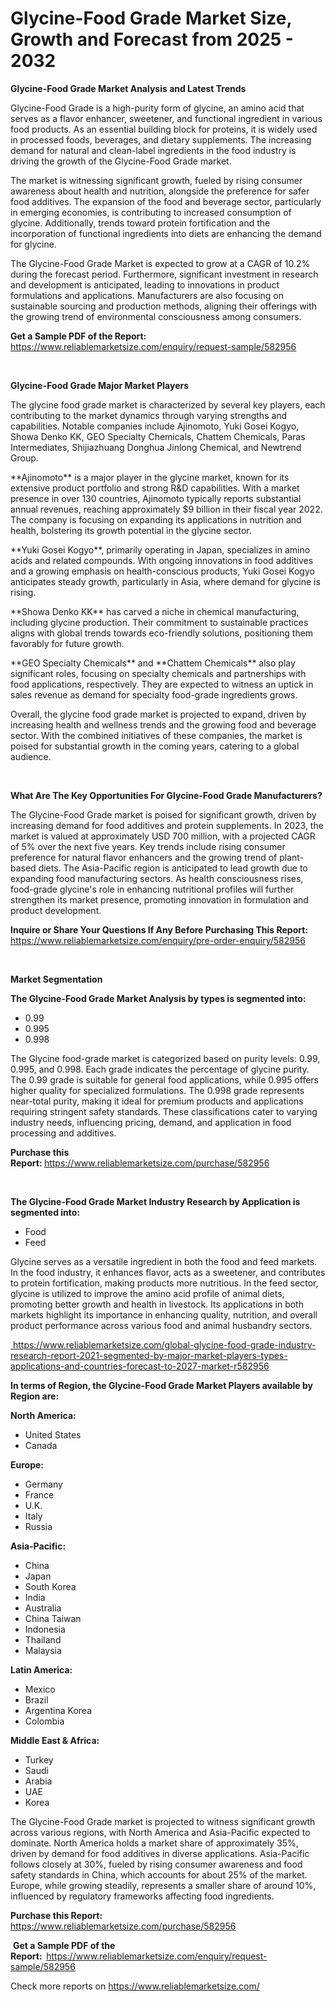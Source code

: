 <p><h1>Glycine-Food Grade Market Size, Growth and Forecast from 2025 - 2032</h1></p><p><strong>Glycine-Food Grade Market Analysis and Latest Trends</strong></p>
<p><p>Glycine-Food Grade is a high-purity form of glycine, an amino acid that serves as a flavor enhancer, sweetener, and functional ingredient in various food products. As an essential building block for proteins, it is widely used in processed foods, beverages, and dietary supplements. The increasing demand for natural and clean-label ingredients in the food industry is driving the growth of the Glycine-Food Grade market. </p><p>The market is witnessing significant growth, fueled by rising consumer awareness about health and nutrition, alongside the preference for safer food additives. The expansion of the food and beverage sector, particularly in emerging economies, is contributing to increased consumption of glycine. Additionally, trends toward protein fortification and the incorporation of functional ingredients into diets are enhancing the demand for glycine.</p><p>The Glycine-Food Grade Market is expected to grow at a CAGR of 10.2% during the forecast period. Furthermore, significant investment in research and development is anticipated, leading to innovations in product formulations and applications. Manufacturers are also focusing on sustainable sourcing and production methods, aligning their offerings with the growing trend of environmental consciousness among consumers.</p></p>
<p><strong>Get a Sample PDF of the Report:&nbsp;</strong> <a href="https://www.reliablemarketsize.com/enquiry/request-sample/582956?utm_campaign=2337&utm_medium=2&utm_source=Github&utm_content=ia&utm_term=23032025&utm_id=glycine-food-grade">https://www.reliablemarketsize.com/enquiry/request-sample/582956</a></p>
<p>&nbsp;</p>
<p><strong>Glycine-Food Grade Major Market Players</strong></p>
<p><p>The glycine food grade market is characterized by several key players, each contributing to the market dynamics through varying strengths and capabilities. Notable companies include Ajinomoto, Yuki Gosei Kogyo, Showa Denko KK, GEO Specialty Chemicals, Chattem Chemicals, Paras Intermediates, Shijiazhuang Donghua Jinlong Chemical, and Newtrend Group.</p><p>**Ajinomoto** is a major player in the glycine market, known for its extensive product portfolio and strong R&D capabilities. With a market presence in over 130 countries, Ajinomoto typically reports substantial annual revenues, reaching approximately $9 billion in their fiscal year 2022. The company is focusing on expanding its applications in nutrition and health, bolstering its growth potential in the glycine sector.</p><p>**Yuki Gosei Kogyo**, primarily operating in Japan, specializes in amino acids and related compounds. With ongoing innovations in food additives and a growing emphasis on health-conscious products, Yuki Gosei Kogyo anticipates steady growth, particularly in Asia, where demand for glycine is rising.</p><p>**Showa Denko KK** has carved a niche in chemical manufacturing, including glycine production. Their commitment to sustainable practices aligns with global trends towards eco-friendly solutions, positioning them favorably for future growth. </p><p>**GEO Specialty Chemicals** and **Chattem Chemicals** also play significant roles, focusing on specialty chemicals and partnerships with food applications, respectively. They are expected to witness an uptick in sales revenue as demand for specialty food-grade ingredients grows.</p><p>Overall, the glycine food grade market is projected to expand, driven by increasing health and wellness trends and the growing food and beverage sector. With the combined initiatives of these companies, the market is poised for substantial growth in the coming years, catering to a global audience.</p></p>
<p>&nbsp;</p>
<p><strong>What Are The Key Opportunities For Glycine-Food Grade Manufacturers?</strong></p>
<p><p>The Glycine-Food Grade market is poised for significant growth, driven by increasing demand for food additives and protein supplements. In 2023, the market is valued at approximately USD 700 million, with a projected CAGR of 5% over the next five years. Key trends include rising consumer preference for natural flavor enhancers and the growing trend of plant-based diets. The Asia-Pacific region is anticipated to lead growth due to expanding food manufacturing sectors. As health consciousness rises, food-grade glycine's role in enhancing nutritional profiles will further strengthen its market presence, promoting innovation in formulation and product development.</p></p>
<p><strong>Inquire or Share Your Questions If Any Before Purchasing This Report:</strong> <a href="https://www.reliablemarketsize.com/enquiry/pre-order-enquiry/582956?utm_campaign=2337&utm_medium=2&utm_source=Github&utm_content=ia&utm_term=23032025&utm_id=glycine-food-grade">https://www.reliablemarketsize.com/enquiry/pre-order-enquiry/582956</a></p>
<p>&nbsp;</p>
<p><strong>Market Segmentation</strong></p>
<p><strong>The Glycine-Food Grade Market Analysis by types is segmented into:</strong></p>
<p><ul><li>0.99</li><li>0.995</li><li>0.998</li></ul></p>
<p><p>The Glycine food-grade market is categorized based on purity levels: 0.99, 0.995, and 0.998. Each grade indicates the percentage of glycine purity. The 0.99 grade is suitable for general food applications, while 0.995 offers higher quality for specialized formulations. The 0.998 grade represents near-total purity, making it ideal for premium products and applications requiring stringent safety standards. These classifications cater to varying industry needs, influencing pricing, demand, and application in food processing and additives.</p></p>
<p><strong>Purchase this Report:&nbsp;</strong><a href="https://www.reliablemarketsize.com/purchase/582956?utm_campaign=2337&utm_medium=2&utm_source=Github&utm_content=ia&utm_term=23032025&utm_id=glycine-food-grade">https://www.reliablemarketsize.com/purchase/582956</a></p>
<p>&nbsp;</p>
<p><strong>The Glycine-Food Grade Market Industry Research by Application is segmented into:</strong></p>
<p><ul><li>Food</li><li>Feed</li></ul></p>
<p><p>Glycine serves as a versatile ingredient in both the food and feed markets. In the food industry, it enhances flavor, acts as a sweetener, and contributes to protein fortification, making products more nutritious. In the feed sector, glycine is utilized to improve the amino acid profile of animal diets, promoting better growth and health in livestock. Its applications in both markets highlight its importance in enhancing quality, nutrition, and overall product performance across various food and animal husbandry sectors.</p></p>
<p><a href="https://www.reliablemarketsize.com/global-glycine-food-grade-industry-research-report-2021-segmented-by-major-market-players-types-applications-and-countries-forecast-to-2027-market-r582956?utm_campaign=2337&utm_medium=2&utm_source=Github&utm_content=ia&utm_term=23032025&utm_id=glycine-food-grade">&nbsp;https://www.reliablemarketsize.com/global-glycine-food-grade-industry-research-report-2021-segmented-by-major-market-players-types-applications-and-countries-forecast-to-2027-market-r582956</a></p>
<p><strong>In terms of Region, the Glycine-Food Grade Market Players available by Region are:</strong></p>
<p>
    <p> <strong> North America: </strong>
        <ul>
            <li>United States</li>
            <li>Canada</li>
        </ul>
        </p> 
    <p> <strong> Europe: </strong>
        <ul>
            <li>Germany</li>
            <li>France</li>
            <li>U.K.</li>
            <li>Italy</li>
            <li>Russia</li>
        </ul>
        </p> 
    <p> <strong> Asia-Pacific: </strong>
        <ul>
            <li>China</li>
            <li>Japan</li>
            <li>South Korea</li>
            <li>India</li>
            <li>Australia</li>
            <li>China Taiwan</li>
            <li>Indonesia</li>
            <li>Thailand</li>
            <li>Malaysia</li>
        </ul>
        </p> 
    <p> <strong> Latin America: </strong>
        <ul>
            <li>Mexico</li>
            <li>Brazil</li>
            <li>Argentina Korea</li>
            <li>Colombia</li>
        </ul>
        </p> 
    <p> <strong> Middle East & Africa: </strong>
        <ul>
            <li>Turkey</li>
            <li>Saudi</li>
            <li>Arabia</li>
            <li>UAE</li>
            <li>Korea</li>
        </ul>
    </p>
    </p>
<p><p>The Glycine-Food Grade market is projected to witness significant growth across various regions, with North America and Asia-Pacific expected to dominate. North America holds a market share of approximately 35%, driven by demand for food additives in diverse applications. Asia-Pacific follows closely at 30%, fueled by rising consumer awareness and food safety standards in China, which accounts for about 25% of the market. Europe, while growing steadily, represents a smaller share of around 10%, influenced by regulatory frameworks affecting food ingredients.</p></p>
<p><strong>Purchase this Report: </strong><a href="https://www.reliablemarketsize.com/purchase/582956?utm_campaign=2337&utm_medium=2&utm_source=Github&utm_content=ia&utm_term=23032025&utm_id=glycine-food-grade">https://www.reliablemarketsize.com/purchase/582956</a></p>
<p>&nbsp;<strong>Get a Sample PDF of the Report:&nbsp;&nbsp;</strong><a href="https://www.reliablemarketsize.com/enquiry/request-sample/582956?utm_campaign=2337&utm_medium=2&utm_source=Github&utm_content=ia&utm_term=23032025&utm_id=glycine-food-grade">https://www.reliablemarketsize.com/enquiry/request-sample/582956</a></p>
<p><strong></strong></p>
<p>Check more reports on <a href="https://www.reliablemarketsize.com/?utm_campaign=2337&utm_medium=2&utm_source=Github&utm_content=ia&utm_term=23032025&utm_id=glycine-food-grade">https://www.reliablemarketsize.com/</a></p>